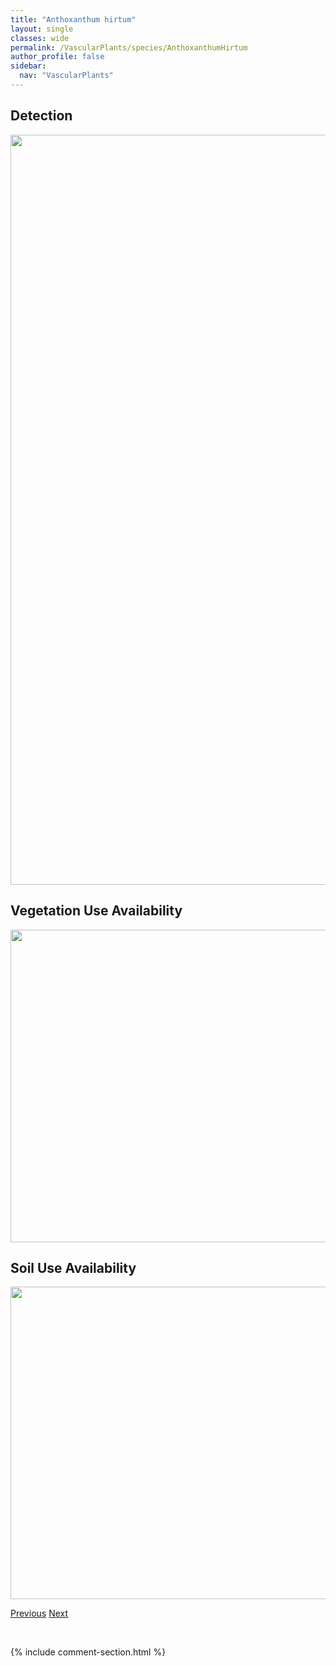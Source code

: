 ```yaml
---
title: "Anthoxanthum hirtum"
layout: single
classes: wide
permalink: /VascularPlants/species/AnthoxanthumHirtum
author_profile: false
sidebar:
  nav: "VascularPlants"
---
```


<h2>Detection</h2>

<a href="https://drive.google.com/uc?export=view&id=1wpl1roHa5X22p2jyGssk_689zPXHOhOW">
<img src="https://drive.google.com/uc?export=view&id=1wpl1roHa5X22p2jyGssk_689zPXHOhOW" height = "1200" width = "800">
</a>


<h2>Vegetation Use Availability</h2>

<a href="https://drive.google.com/uc?export=view&id=1dh4a4QSJpewyIjtVPlVj5SGn1TR8BU4P">
<img src="https://drive.google.com/uc?export=view&id=1dh4a4QSJpewyIjtVPlVj5SGn1TR8BU4P" height = "500" width = "1000">
</a>


<h2>Soil Use Availability</h2>

<a href="https://drive.google.com/uc?export=view&id=1zUoMRPjDVCspBboSi9oCr_hgElnaRkbE">
<img src="https://drive.google.com/uc?export=view&id=1zUoMRPjDVCspBboSi9oCr_hgElnaRkbE" height = "500" width = "1000">
</a>


<a href="/DevelopmentWebsite/VascularPlants/species/Anthoxanthum" class="pagination--pager" title="Anthoxanthum">Previous</a> <a href="/DevelopmentWebsite/VascularPlants/species/AnticleaElegans" class="pagination--pager" title="Anticlea elegans">Next</a>

<p>&nbsp;</p>

{% include comment-section.html %}
